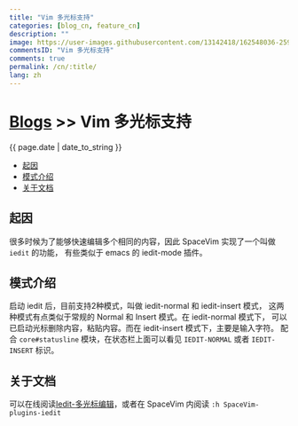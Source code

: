 ```yaml
---
title: "Vim 多光标支持"
categories: [blog_cn, feature_cn]
description: ""
image: https://user-images.githubusercontent.com/13142418/162548036-2598a705-4834-4332-9b55-fc49eae80f99.gif
commentsID: "Vim 多光标支持"
comments: true
permalink: /cn/:title/
lang: zh
---
```


# [Blogs](../blog/) >> Vim 多光标支持

{{ page.date | date_to_string }}


<!-- vim-markdown-toc GFM -->

- [起因](#起因)
- [模式介绍](#模式介绍)
- [关于文档](#关于文档)

<!-- vim-markdown-toc -->

## 起因

很多时候为了能够快速编辑多个相同的内容，因此 SpaceVim 实现了一个叫做 `iedit` 的功能，
有些类似于 emacs 的 iedit-mode 插件。 

## 模式介绍

启动 iedit 后，目前支持2种模式，叫做 iedit-normal 和 iedit-insert 模式，
这两种模式有点类似于常规的 Normal 和 Insert 模式。在 iedit-normal 模式下，
可以已启动光标删除内容，粘贴内容。而在 iedit-insert 模式下，主要是输入字符。
配合 `core#statusline` 模块，在状态栏上面可以看见 `IEDIT-NORMAL` 或者 `IEDIT-INSERT` 标识。

## 关于文档

可以在线阅读[Iedit-多光标编辑](../#iedit-多光标编辑)，或者在 SpaceVim 内阅读 `:h SpaceVim-plugins-iedit`
